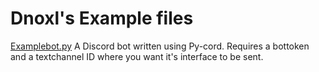 # Dnoxl's Example files
[Examplebot.py](https://github.com/Dnoxl/examples/blob/main/Examplebot.py)
A Discord bot written using Py-cord.
Requires a bottoken and a textchannel ID where you want it's interface to be sent.
